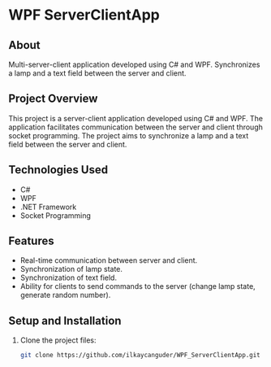 # WPF ServerClientApp

## About
Multi-server-client application developed using C# and WPF. Synchronizes a lamp and a text field between the server and client.

## Project Overview
This project is a server-client application developed using C# and WPF. The application facilitates communication between the server and client through socket programming. The project aims to synchronize a lamp and a text field between the server and client.

## Technologies Used
- C#
- WPF
- .NET Framework
- Socket Programming

## Features
- Real-time communication between server and client.
- Synchronization of lamp state.
- Synchronization of text field.
- Ability for clients to send commands to the server (change lamp state, generate random number).

## Setup and Installation
1. Clone the project files:
   ```bash
   git clone https://github.com/ilkaycanguder/WPF_ServerClientApp.git
